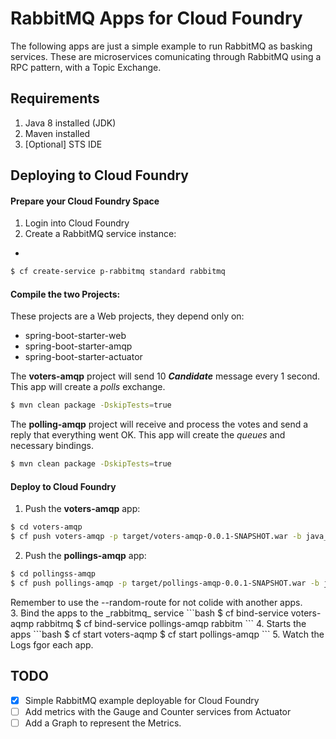 # RabbitMQ Apps for Cloud Foundry

The following apps are just a simple example to run RabbitMQ as basking services. These are microservices comunicating through RabbitMQ using a RPC pattern, with a Topic Exchange.

## Requirements
1. Java 8 installed (JDK)
2. Maven installed
3. [Optional] STS IDE

## Deploying to Cloud Foundry

#### Prepare your Cloud Foundry Space
1. Login into Cloud Foundry
2. Create a RabbitMQ service instance:
+
```bash
$ cf create-service p-rabbitmq standard rabbitmq
```

#### Compile the two Projects:

These projects are a Web projects, they depend only on:
- spring-boot-starter-web
- spring-boot-starter-amqp
- spring-boot-starter-actuator

The **voters-amqp** project will send 10 **_Candidate_** message every 1 second. This app will create a _polls_ exchange.
```bash
$ mvn clean package -DskipTests=true
```

The **polling-amqp** project will receive and process the votes and send a reply that everything went OK. This app will create the _queues_ and necessary bindings.
```bash
$ mvn clean package -DskipTests=true
```

#### Deploy to Cloud Foundry

1. Push the **voters-amqp** app:
```bash
$ cd voters-amqp
$ cf push voters-amqp -p target/voters-amqp-0.0.1-SNAPSHOT.war -b java_buildpack --no-start -m 512M
```

2. Push the **pollings-amqp** app:
```bash
$ cd pollingss-amqp
$ cf push pollings-amqp -p target/pollings-amqp-0.0.1-SNAPSHOT.war -b java_buildpack --no-start -m 512M
```
<aside class="notice">
Remember to use the --random-route for not colide with another apps.
</aside>
3. Bind the apps to the _rabbitmq_ service
```bash
$ cf bind-service voters-aqmp rabbitmq
$ cf bind-service pollings-amqp rabbitm
```
4. Starts the apps
```bash
$ cf start voters-aqmp
$ cf start pollings-amqp
```
5. Watch the Logs fgor each app.

## TODO

- [X] Simple RabbitMQ example deployable for Cloud Foundry
- [ ] Add metrics with the Gauge and Counter services from Actuator
- [ ] Add a Graph to represent the Metrics.
